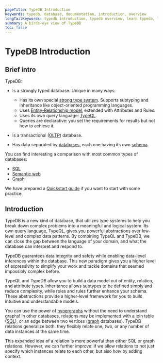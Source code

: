 ```yaml
---
pageTitle: TypeDB Introduction
keywords: typedb, database, documentation, introduction, overview
longTailKeywords: typedb introduction, typedb overview, learn typedb, learn typeql, typedb schema, typedb data model
summary: A birds-eye view of TypeDB
toc: false
---
```


# TypeDB Introduction

## Brief intro

TypeDB:

- Is a strongly typed database. Unique in many ways:
  - Has its own special [strong type system](../04-concept-api/00-overview.md). Supports subtyping and inheritance like 
    object-oriented programming languages.
  
  <!--- #todo add link to the types article -->
  - Uses [Entity-Relationship model](../09-schema/00-overview.md#typedb-data-model), extended with Attributes and Rules.
  - Uses its own query language: [TypeQL](../11-query/00-overview.md).
  - Queries are declarative: you set the requirements for results but not how to achieve it.
- Is a transactional ([OLTP](https://en.wikipedia.org/wiki/Online_transaction_processing)) database.
- Has data separated by [databases](02-fundamentals/02-database.md), each one having its own [schema](../09-schema/00-overview.md).

You can find interesting a comparison with most common types of databases:
- [SQL](../12-comparisons/00-sql-and-typeql.md)
- [Semantic web](../12-comparisons/01-semantic-web-and-typedb.md)
- [Graph](../12-comparisons/02-graph-databases-and-typedb.md)

We have prepared a [Quickstart guide](../001-typedb/03-quickstart.md) if you want to start with some practice.

## Introduction

TypeDB is a new kind of database, that utilizes type systems to help you break down complex problems into a meaningful 
and logical system. Its own query language, TypeQL, gives you powerful abstractions over low-level and complex data 
patterns. By combining TypeQL and TypeDB, we can close the gap between the language of your domain, and what the 
database can interpret and respond to.

TypeDB guarantees data integrity and safety while enabling data-level inferences within the database. This new paradigm 
gives you a higher level of expressivity to simplify your work and tackle domains that seemed impossibly complex before.

TypeQL and TypeDB allow you to build a data model out of entity, relation, and attribute types. Inheritance allows 
subtypes to be defined simply and reduce complexity, while roles and rules further enhance your schema. These 
abstractions provide a higher-level framework for you to build intuitive and understandable models.

You can use the power of [hypergraphs](../12-comparisons/02-graph-databases-and-typedb.md#hypergraph-theory) 
without the need to understand graphs! In other databases, relations may be implemented with a join table 
([SQL](../12-comparisons/00-sql-and-typeql.md)), or an edge between two vertices 
([graph](../12-comparisons/02-graph-databases-and-typedb.md) databases). TypeDB relations generalize both: they 
flexibly relate one, two, or any number of data instances at the same time.

This expanded idea of a relation is more powerful than either SQL or graph relations. However, we can further
improve: if we allow relations to not just specify which instances relate to each other, but also _how_ by adding
context.
